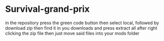 # Survival-grand-prix
in the repository press the green code button
then select local, followed by download zip
then find it in you downloads
and press extract all after right clicking the zip file
then just move said files into your mods folder
